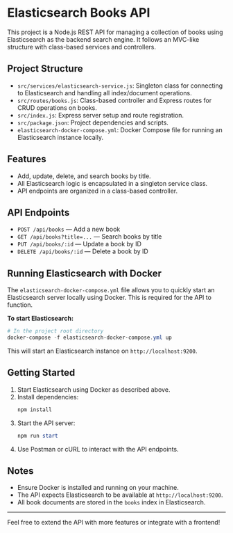 # Elasticsearch Books API

This project is a Node.js REST API for managing a collection of books using Elasticsearch as the backend search engine. It follows an MVC-like structure with class-based services and controllers.

## Project Structure

- `src/services/elasticsearch-service.js`: Singleton class for connecting to Elasticsearch and handling all index/document operations.
- `src/routes/books.js`: Class-based controller and Express routes for CRUD operations on books.
- `src/index.js`: Express server setup and route registration.
- `src/package.json`: Project dependencies and scripts.
- `elasticsearch-docker-compose.yml`: Docker Compose file for running an Elasticsearch instance locally.

## Features

- Add, update, delete, and search books by title.
- All Elasticsearch logic is encapsulated in a singleton service class.
- API endpoints are organized in a class-based controller.

## API Endpoints

- `POST /api/books` — Add a new book
- `GET /api/books?title=...` — Search books by title
- `PUT /api/books/:id` — Update a book by ID
- `DELETE /api/books/:id` — Delete a book by ID

## Running Elasticsearch with Docker

The `elasticsearch-docker-compose.yml` file allows you to quickly start an Elasticsearch server locally using Docker. This is required for the API to function.

**To start Elasticsearch:**

```powershell
# In the project root directory
docker-compose -f elasticsearch-docker-compose.yml up
```

This will start an Elasticsearch instance on `http://localhost:9200`.

## Getting Started

1. Start Elasticsearch using Docker as described above.
2. Install dependencies:
   ```powershell
   npm install
   ```
3. Start the API server:
   ```powershell
   npm run start
   ```
4. Use Postman or cURL to interact with the API endpoints.

## Notes
- Ensure Docker is installed and running on your machine.
- The API expects Elasticsearch to be available at `http://localhost:9200`.
- All book documents are stored in the `books` index in Elasticsearch.

---

Feel free to extend the API with more features or integrate with a frontend!
